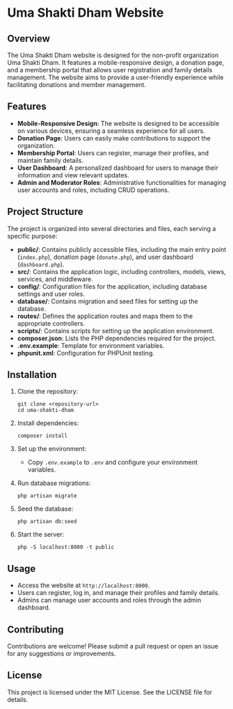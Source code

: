 # Uma Shakti Dham Website

## Overview
The Uma Shakti Dham website is designed for the non-profit organization Uma Shakti Dham. It features a mobile-responsive design, a donation page, and a membership portal that allows user registration and family details management. The website aims to provide a user-friendly experience while facilitating donations and member management.

## Features
- **Mobile-Responsive Design**: The website is designed to be accessible on various devices, ensuring a seamless experience for all users.
- **Donation Page**: Users can easily make contributions to support the organization.
- **Membership Portal**: Users can register, manage their profiles, and maintain family details.
- **User Dashboard**: A personalized dashboard for users to manage their information and view relevant updates.
- **Admin and Moderator Roles**: Administrative functionalities for managing user accounts and roles, including CRUD operations.

## Project Structure
The project is organized into several directories and files, each serving a specific purpose:

- **public/**: Contains publicly accessible files, including the main entry point (`index.php`), donation page (`donate.php`), and user dashboard (`dashboard.php`).
- **src/**: Contains the application logic, including controllers, models, views, services, and middleware.
- **config/**: Configuration files for the application, including database settings and user roles.
- **database/**: Contains migration and seed files for setting up the database.
- **routes/**: Defines the application routes and maps them to the appropriate controllers.
- **scripts/**: Contains scripts for setting up the application environment.
- **composer.json**: Lists the PHP dependencies required for the project.
- **.env.example**: Template for environment variables.
- **phpunit.xml**: Configuration for PHPUnit testing.

## Installation
1. Clone the repository:
   ```
   git clone <repository-url>
   cd uma-shakti-dham
   ```

2. Install dependencies:
   ```
   composer install
   ```

3. Set up the environment:
   - Copy `.env.example` to `.env` and configure your environment variables.

4. Run database migrations:
   ```
   php artisan migrate
   ```

5. Seed the database:
   ```
   php artisan db:seed
   ```

6. Start the server:
   ```
   php -S localhost:8000 -t public
   ```

## Usage
- Access the website at `http://localhost:8000`.
- Users can register, log in, and manage their profiles and family details.
- Admins can manage user accounts and roles through the admin dashboard.

## Contributing
Contributions are welcome! Please submit a pull request or open an issue for any suggestions or improvements.

## License
This project is licensed under the MIT License. See the LICENSE file for details.